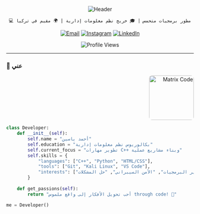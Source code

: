 <!-- Header Section -->
<div align="center">
  
![Header](https://capsule-render.vercel.app/api?type=waving&color=gradient&height=200&section=header&text=أحمد%20ياسين&fontSize=50&fontAlign=50&fontAlignY=40&desc=مطور%20C++%20|%20خريج%20نظم%20معلومات%20إدارية&descSize=20&descAlign=50&descAlignY=65&animation=fadeIn)

</div>

<!-- Introduction -->
<div align="center">
  
`💻 مطور برمجيات متحمس | 🎓 خريج نظم معلومات إدارية | 🌍 مقيم في تركيا`

[![Email](https://img.shields.io/badge/Gmail-ahmed302999@gmail.com-EA4335?style=flat&logo=gmail&logoColor=white)](mailto:ahmed302999@gmail.com)
[![Instagram](https://img.shields.io/badge/Instagram-@a770.d-E4405F?style=flat&logo=instagram&logoColor=white)](https://instagram.com/a770.d)
[![LinkedIn](https://img.shields.io/badge/LinkedIn-أحمد_ياسين-0A66C2?style=flat&logo=linkedin&logoColor=white)](https://linkedin.com/in/yourprofile)

![Profile Views](https://komarev.com/ghpvc/?username=YOUR_USERNAME&color=blueviolet&style=flat)

</div>

---

<!-- About Me with Matrix -->
### 🧠 عني
<div align="right">
  <img src="https://github.com/MarikIshtar007/MarikIshtar007/blob/master/images/matrix.gif" width="120" alt="Matrix Code" style="border-radius: 8px;">
</div>

```python
class Developer:
    def __init__(self):
        self.name = "أحمد ياسين"
        self.education = "بكالوريوس نظم معلومات إدارية"
        self.current_focus = "تطوير مهارات C++ وبناء مشاريع عملية"
        self.skills = {
            "languages": ["C++", "Python", "HTML/CSS"],
            "tools": ["Git", "Kali Linux", "VS Code"],
            "interests": ["تطوير البرمجيات", "الأمن السيبراني", "حل المشكلات"]
        }
    
    def get_passions(self):
        return "أحب تحويل الأفكار إلى واقع ملموس through code! 🚀"

me = Developer()
